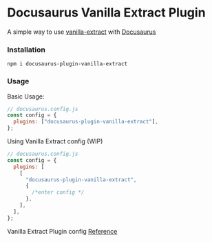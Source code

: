 # Docusaurus Vanilla Extract Plugin

A simple way to use [vanilla-extract](https://vanilla-extract.style/) with [Docusaurus](https://docusaurus.io/)

### Installation

`npm i docusaurus-plugin-vanilla-extract`

### Usage

Basic Usage:

```js
// docusaurus.config.js
const config = {
  plugins: ["docusaurus-plugin-vanilla-extract"],
};
```

Using Vanilla Extract config (WIP)

```js
// docusaurus.config.js
const config = {
  plugins: [
    [
      "docusaurus-plugin-vanilla-extract",
      {
        /*enter config */
      },
    ],
  ],
};
```

Vanilla Extract Plugin config [Reference](https://vanilla-extract.style/documentation/setup/#configuration)
